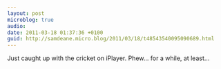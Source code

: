 ```yaml
---
layout: post
microblog: true
audio: 
date: 2011-03-18 01:37:36 +0100
guid: http://samdeane.micro.blog/2011/03/18/t48543540095090689.html
---
```

Just caught up with the cricket on iPlayer. Phew… for a while, at least…
